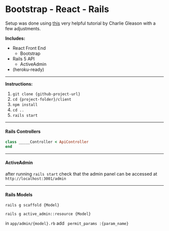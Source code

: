 # Bootstrap - React - Rails

Setup was done using
[this](https://medium.com/superhighfives/a-top-shelf-web-stack-rails-5-api-activeadmin-create-react-app-de5481b7ec0b) very helpful tutorial by Charlie Gleason with a few adjustments.

**Includes:**
- React Front End
  - Bootstrap
- Rails 5 API
  - ActiveAdmin
- (heroku-ready)
---
**Instructions:**
1. ```git clone {github-project-url}```
2. ```cd {project-folder}/client```
3. ```npm install```
4. ```cd ..```
5. ```rails start```

---

#### Rails Controllers
```rb
class _____Controller < ApiController
end
```
---

#### ActiveAdmin
after running ```rails start``` check that the admin panel can be accessed at ```http://localhost:3001/admin```

---

#### Rails Models

```rails g scaffold {Model}```

```rails g active_admin::resource {Model}```

in ```app/admin/{model}.rb``` add
``` permit_params :{param_name}```
